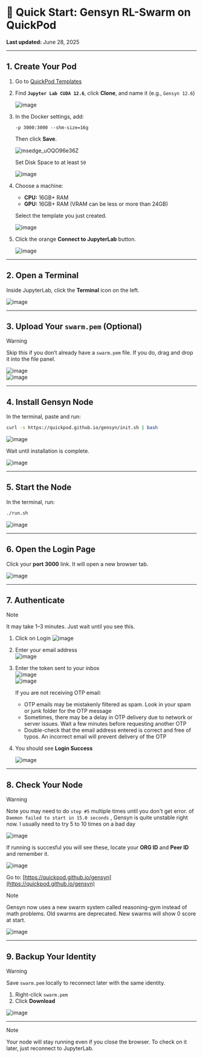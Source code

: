 # 🐝 Quick Start: Gensyn RL-Swarm on QuickPod  
**Last updated:** June 28, 2025

---

## 1. Create Your Pod

1. Go to [QuickPod Templates](https://console.quickpod.io/templates)  
2. Find **`Jupyter Lab CUDA 12.6`**, click **Clone**, and name it (e.g., `Gensyn 12.6`)

   ![image](https://github.com/user-attachments/assets/bb3b85bf-9eee-41d3-95a5-40d8fbc95878)

3. In the Docker settings, add:
   ```
   -p 3000:3000 --shm-size=16g
   ```
   Then click **Save**.

   ![msedge_uOQO96e36Z](https://github.com/user-attachments/assets/3c9aa89e-33e2-4b92-a92e-d2e15ea09679)

   Set Disk Space to at least `50`

   ![image](https://github.com/user-attachments/assets/5d72d55e-b7c5-4fda-a976-7f3bcc6c59b7)

5. Choose a machine:
   - **CPU:** 16GB+ RAM  
   - **GPU:** 16GB+ RAM (VRAM can be less or more than 24GB)

   Select the template you just created.

   ![image](https://github.com/user-attachments/assets/31ab3b50-1908-4425-b660-7072eb936b64)

6. Click the orange **Connect to JupyterLab** button.

   ![image](https://github.com/user-attachments/assets/4748f432-5be1-47e6-8cfb-a9d5aeb4720b)

---

## 2. Open a Terminal

Inside JupyterLab, click the **Terminal** icon on the left.

![image](https://github.com/user-attachments/assets/d304639d-a46b-4c8a-8263-4e3355c6c867)

---

## 3. Upload Your `swarm.pem` (Optional)

> [!WARNING]
> Skip this if you don’t already have a `swarm.pem` file.  If you do, drag and drop it into the file panel.

![image](https://github.com/user-attachments/assets/94a7bae2-72f8-4e8a-8c6c-5c00c8a5e140)  
![image](https://github.com/user-attachments/assets/77b669a7-5192-4075-8e50-ae109653dc60)

---

## 4. Install Gensyn Node

In the terminal, paste and run:

```bash
curl -s https://quickpod.github.io/gensyn/init.sh | bash
```

![image](https://github.com/user-attachments/assets/30797129-2c6b-4ade-86e8-894f865f01a3)

Wait until installation is complete.

![image](https://github.com/user-attachments/assets/5b794f87-1952-40c2-bd68-f44c2b11a95f)

---

## 5. Start the Node

In the terminal, run:

```bash
./run.sh
```

![image](https://github.com/user-attachments/assets/e731d668-c2b4-47f4-ae42-707d5e081a6a)

---

## 6. Open the Login Page

Click your **port 3000** link. It will open a new browser tab.

![image](https://github.com/user-attachments/assets/f6e39f1d-fd4b-4dc5-909d-82c80e597e0c)

---

## 7. Authenticate

> [!NOTE]
>  It may take 1–3 minutes. Just wait until you see this.

1. Click on Login
   ![image](https://github.com/user-attachments/assets/c90a5e45-c1f3-439d-bfe2-80202d49f8d9)
   
3. Enter your email address  
   ![image](https://github.com/user-attachments/assets/f43ef0c7-a743-4dd3-822d-ab172598e460)

4. Enter the token sent to your inbox  
   ![image](https://github.com/user-attachments/assets/201b4424-9f74-4c9a-820f-5894aee9a579)  
   ![image](https://github.com/user-attachments/assets/b32e9b6d-3dfe-472d-9787-639fec3f88c9)

   If you are not receiving OTP email:
   - OTP emails may be mistakenly filtered as spam. Look in your spam or junk folder for the OTP message
   - Sometimes, there may be a delay in OTP delivery due to network or server issues. Wait a few minutes before requesting another OTP
   - Double-check that the email address entered is correct and free of typos. An incorrect email will prevent delivery of the OTP
6. You should see **Login Success**

   ![image](https://github.com/user-attachments/assets/52e7ef0f-7ef0-4ae4-9763-89470159bf8a)

---

## 8. Check Your Node

> [!WARNING]
> Note you may need to do `step #5` multiple times until you don't get error. of `Daemon failed to start in 15.0 seconds` , Gensyn is quite unstable right now. I usually need to try 5 to 10 times on a bad day

![image](https://github.com/user-attachments/assets/d1a53ccc-8875-4691-a2c8-2e93591ec220)

If running is succesful you will see these, locate your **ORG ID** and **Peer ID** and remember it.

![image](https://github.com/user-attachments/assets/253b5b04-1bcd-4870-b0b1-067ffaa44095)

Go to: [https://quickpod.github.io/gensyn](https://quickpod.github.io/gensyn)  

> [!NOTE]
> Gensyn now uses a new swarm system called reasoning-gym instead of math problems. Old swarms are deprecated. New swarms will show 0 score at start.

![image](https://github.com/user-attachments/assets/1affca1a-5977-4377-80f2-f9bd6f670862)

---

## 9. Backup Your Identity

> [!WARNING]
> Save `swarm.pem` locally to reconnect later with the same identity.

1. Right-click `swarm.pem`  
2. Click **Download**

![image](https://github.com/user-attachments/assets/8f016d37-980b-4145-8872-4ae9d44db83f)

---
> [!NOTE]
> Your node will stay running even if you close the browser.  To check on it later, just reconnect to JupyterLab.

